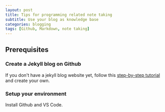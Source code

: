 ```yaml
---
layout: post
title: Tips for programming related note taking
subtitle: Use your blog as knowledge base
categories: blogging
tags: [Github, Markdown, note taking]
---
```


## Prerequisites
### Create a Jekyll blog on Github

If you don't have a jekyll blog website yet, follow this [step-by-step tutorial](https://dev.to/teaberlin/build-an-awesome-website-for-free-59ho) and create your own.

### Setup your environment

Install Github and VS Code.







